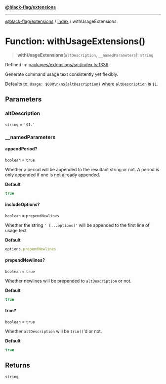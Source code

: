 [**@black-flag/extensions**](../../README.md)

***

[@black-flag/extensions](../../README.md) / [index](../README.md) / withUsageExtensions

# Function: withUsageExtensions()

> **withUsageExtensions**(`altDescription`, `__namedParameters`): `string`

Defined in: [packages/extensions/src/index.ts:1336](https://github.com/Xunnamius/black-flag/blob/1b1b5b597cf8302c1cc5affdd2e1dd9189034907/packages/extensions/src/index.ts#L1336)

Generate command usage text consistently yet flexibly.

Defaults to: `Usage: $000\n\n${altDescription}` where `altDescription` is
`$1.`

## Parameters

### altDescription

`string` = `'$1.'`

### \_\_namedParameters

#### appendPeriod?

`boolean` = `true`

Whether a period will be appended to the resultant string or not. A
period is only appended if one is not already appended.

**Default**

```ts
true
```

#### includeOptions?

`boolean` = `prependNewlines`

Whether the string `' [...options]'` will be appended to the first line of usage text

**Default**

```ts
options.prependNewlines
```

#### prependNewlines?

`boolean` = `true`

Whether newlines will be prepended to `altDescription` or not.

**Default**

```ts
true
```

#### trim?

`boolean` = `true`

Whether `altDescription` will be `trim()`'d or not.

**Default**

```ts
true
```

## Returns

`string`
